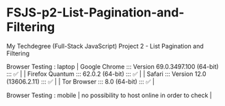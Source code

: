 # FSJS-p2-List-Pagination-and-Filtering
My Techdegree (Full-Stack JavaScript) Project 2 - List Pagination and Filtering

Browser Testing : laptop
|  Google Chrome ::: Version 69.0.3497.100 (64-bit) ::: ✅ |
| Firefox Quantum ::: 62.0.2 (64-bit)               ::: ✅ |
|          Safari ::: Version 12.0 (13606.2.11)     ::: ✅ |
|     Tor Browser ::: 8.0 (64-bit)                  ::: ✅ |

Browser Testing : mobile
| no possibility to host online in order to check |

